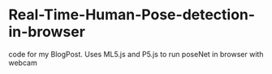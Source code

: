 # Real-Time-Human-Pose-detection-in-browser
code for my BlogPost. Uses ML5.js and P5.js to run poseNet in browser with webcam
